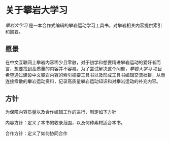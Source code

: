 # 关于攀岩大学习

_攀岩大学习_ 是一本合作式编辑的攀岩运动学习工具书，对攀岩相关内容提供索引和摘要。

## 愿景

在中文互联网上攀岩内容稀少且零散，对于初学和想要精进攀岩运动的爱好者而言，想要找到高质量的内容并不容易。为了尝试解决这个问题，_攀岩大学习_ 项目希望通过建设中文攀岩内容的索引摘要工具书以及形成工具书编辑交流社群，从而连接零散的攀岩运动资料，记录高质量攀岩运动知识和对攀岩运动的补充内容。

## 方针

为保障内容质量以及合作编辑工作的进行，制定如下方针

内容方针：定义了本书的收录范围，以及何种素材适合本书。

合作方针：定义了如何协同合作


